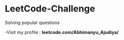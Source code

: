 # LeetCode-Challenge
Solving popular questions

-Visit my profile : **leetcode.com/Abhimanyu_Ajudiya/**
